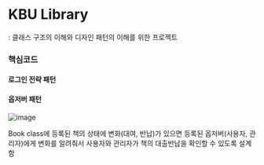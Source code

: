 # KBU Library
: 클래스 구조의 이해와 디자인 패턴의 이해를 위한 프로젝트

### 핵심코드

#### 로그인 전략 패턴



#### 옵저버 패턴
![image](https://github.com/akftod4007/library/assets/113909192/cfb6aacb-d338-459d-9fc0-6f22bf45152e)

Book class에 등록된 책의 상태에 변화(대여, 반납)가 있으면 등록된 옵저버(사용자, 관리자)에게 변화를 알려줘서 사용자와 관리자가 책의 대출반납을 확인할 수 있도록 설계함

